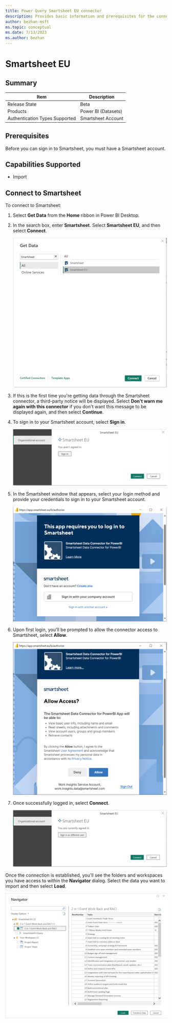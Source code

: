 ```yaml
---
title: Power Query Smartsheet EU connector
description: Provides basic information and prerequisites for the connector, descriptions of the optional input parameters, and discusses limitations and issues you might encounter.
author: bezhan-msft
ms.topic: conceptual
ms.date: 7/13/2023
ms.author: bezhan
---
```


# Smartsheet EU
 
## Summary

| Item | Description         |
| ---- |---------------------|
| Release State | Beta                |
| Products | Power BI (Datasets) |
| Authentication Types Supported | Smartsheet Account  |

## Prerequisites

Before you can sign in to Smartsheet, you must have a Smartsheet account.

## Capabilities Supported

* Import

## Connect to Smartsheet

To connect to Smartsheet:

1. Select **Get Data** from the **Home** ribbon in Power BI Desktop.

2. In the search box, enter **Smartsheet**. Select **Smartsheet EU**, and then select **Connect**.

   ![Get Data from Smartsheet.](./media/smartsheet-eu/get-data.png)

3. If this is the first time you're getting data through the Smartsheet connector, a third-party notice will be displayed. Select **Don't warn me again with this connector** if you don't want this message to be displayed again, and then select **Continue**.

4. To sign in to your Smartsheet account, select **Sign in**.

   ![Select sign in button.](./media/smartsheet-eu/sign-in.png)

5. In the Smartsheet window that appears, select your login method and provide your credentials to sign in to your Smartsheet account.

   ![Sign in to Smartsheet.](./media/smartsheet-eu/smartsheet-sign-in.png)

6. Upon first login, you'll be prompted to allow the connector access to Smartsheet, select **Allow**.

   ![Allow connector to access Smartsheet.](./media/smartsheet-eu/allow-power-bi-to-access-smartsheet.png)

7. Once successfully logged in, select **Connect**.

   ![Signed in and ready to connect.](./media/smartsheet-eu/signed-in-ready-to-connect.png)

Once the connection is established, you'll see the folders and workspaces you have access to within the **Navigator** dialog. Select the data you want to import and then select **Load**. 

![Select data using Navigator.](./media/smartsheet-eu/navigator-view.png)
